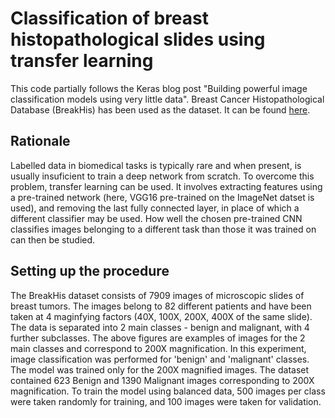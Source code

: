 # Classification of breast histopathological slides using transfer learning
This code partially follows the Keras blog post "Building powerful image classification models using very little data". Breast Cancer Histopathological Database (BreakHis) has been used as the dataset. It can be found [here](https://web.inf.ufpr.br/vri/databases/breast-cancer-histopathological-database-breakhis/).

## Rationale
Labelled data in biomedical tasks is typically rare and when present, is usually insuficient to train a deep network from scratch. To overcome this problem, transfer learning can be used. It involves extracting features using a pre-trained network (here, VGG16 pre-trained on the ImageNet datset is used), and removing the last fully connected layer, in place of which a different classifier may be used. How well the chosen pre-trained CNN classifies images belonging to a different task than those it was trained on can then be studied.

## Setting up the procedure
The BreakHis dataset consists of 7909 images of microscopic slides of breast tumors. The images belong to 82 different patients and have been taken at 4 maginfying factors (40X, 100X, 200X, 400X of the same slide). The data is separated into 2 main classes - benign and malignant, with 4 further subclasses. The above figures are examples of images for the 2 main classes and correspond to 200X magnification.
In this experiment, image classification was performed for 'benign' and 'malignant' classes. The model was trained only for the 200X magnified images. The dataset contained 623 Benign and 1390 Malignant images corresponding to 200X magnification. To train the model using balanced data, 500 images per class were taken randomly for training, and 100 images were taken for validation.

